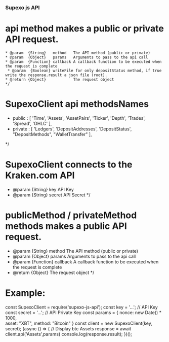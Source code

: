 ### Supexo js API


 # api method makes a public or private API request.
    * @param  {String}   method   The API method (public or private)
    * @param  {Object}   params   Arguments to pass to the api call
    * @param  {Function} callback A callback function to be executed when the request is complete
     * @param  {Boolean} writeFile for only depositStatus method, if true write the response.result a json file (root).
    * @return {Object}            The request object
    */

# SupexoClient api methodsNames
 * public  : [ 'Time', 'Assets', 'AssetPairs', 'Ticker', 'Depth', 'Trades', 'Spread', 'OHLC' ],
 * private : [   'Ledgers', 'DepositAddresses', 'DepositStatus', "DepositMethods", "WalletTransfer" ],

 */
 



# SupexoClient connects to the Kraken.com API
 * @param {String}        key               API Key
 * @param {String}        secret            API Secret
 */
 
# publicMethod / privateMethod methods makes a public API request.
* @param  {String}   method   The API method (public or private)
* @param  {Object}   params   Arguments to pass to the api call
* @param  {Function} callback A callback function to be executed when the request is complete
* @return {Object}            The request object
*/


# Example:
const SupexoClient = require('supexo-js-api');
const key          = '...'; // API Key
const secret       = '...'; // API Private Key
const params = {
   nonce: new Date() * 1000,    
  asset: "XBT",
 method: "Bitcoin"
}
const client = new SupexoClient(key, secret);
(async () => {
    //  Display btc Assets
    response = await client.api('Assets',params)
    console.log(response.result);
})();
